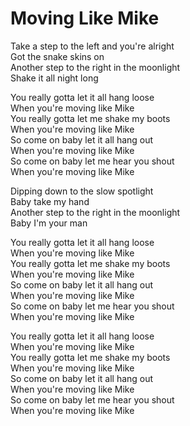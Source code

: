 # Moving Like Mike

Take a step to the left and you're alright  
Got the snake skins on  
Another step to the right in the moonlight  
Shake it all night long  

You really gotta let it all hang loose  
When you're moving like Mike  
You really gotta let me shake my boots  
When you're moving like Mike  
So come on baby let it all hang out  
When you're moving like Mike  
So come on baby let me hear you shout  
When you're moving like Mike  

Dipping down to the slow spotlight  
Baby take my hand  
Another step to the right in the moonlight  
Baby I'm your man  

You really gotta let it all hang loose  
When you're moving like Mike  
You really gotta let me shake my boots  
When you're moving like Mike  
So come on baby let it all hang out  
When you're moving like Mike  
So come on baby let me hear you shout  
When you're moving like Mike  

You really gotta let it all hang loose  
When you're moving like Mike  
You really gotta let me shake my boots  
When you're moving like Mike  
So come on baby let it all hang out  
When you're moving like Mike  
So come on baby let me hear you shout  
When you're moving like Mike  
